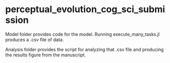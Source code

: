 # perceptual_evolution_cog_sci_submission

Model folder provides code for the model. Running execute_many_tasks.jl produces a .csv file of data.

Analysis folder provides the script for analyzing that .csv file and producing the results figure from the manuscript.

